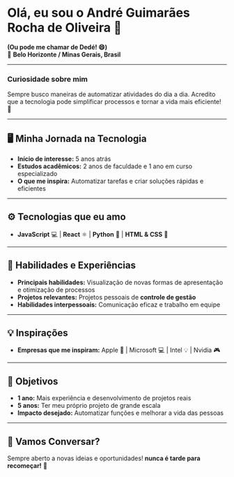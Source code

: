 # Olá, eu sou o **André Guimarães Rocha de Oliveira** 👋  
**(Ou pode me chamar de Dedé! 😄)**  
📍 **Belo Horizonte / Minas Gerais, Brasil**

---

### Curiosidade sobre mim
Sempre busco maneiras de automatizar atividades do dia a dia. Acredito que a tecnologia pode simplificar processos e tornar a vida mais eficiente! 🚀

---

## 🖥 Minha Jornada na Tecnologia
- **Início de interesse:** 5 anos atrás  
- **Estudos acadêmicos:** 2 anos de faculdade e 1 ano em curso especializado  
- **O que me inspira:** Automatizar tarefas e criar soluções rápidas e eficientes

---

## ⚙️ Tecnologias que eu amo
- **JavaScript** 💻 | **React** ⚛️ | **Python** 🐍 | **HTML & CSS** 🎨

---

## 🔧 Habilidades e Experiências
- **Principais habilidades:** Visualização de novas formas de apresentação e otimização de processos
- **Projetos relevantes:** Projetos pessoais de **controle de gestão**
- **Habilidades interpessoais:** Comunicação eficaz e trabalho em equipe

---

## 💡 Inspirações
- **Empresas que me inspiram:** Apple 🍏 | Microsoft 💻 | Intel 💡 | Nvidia 🎮

---

## 🚀 Objetivos
- **1 ano:** Mais experiência e desenvolvimento de projetos reais
- **5 anos:** Ter meu próprio projeto de grande escala
- **Impacto desejado:** Automatizar funções e melhorar a vida das pessoas

---

## 💬 Vamos Conversar?
Sempre aberto a novas ideias e oportunidades! **nunca é tarde para recomeçar!** 🌱
